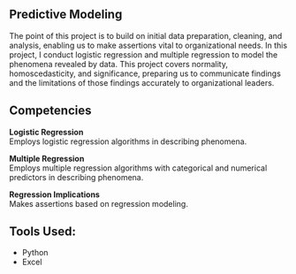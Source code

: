 ## Predictive Modeling 
The point of this project is to build on initial data preparation, cleaning, and analysis, enabling us to make assertions vital to organizational needs. In this project, I conduct logistic regression and multiple regression to model the phenomena revealed by data. This project covers normality, homoscedasticity, and significance, preparing us to communicate findings and the limitations of those findings accurately to organizational leaders.

## Competencies 
**Logistic Regression**<br>
Employs logistic regression algorithms in describing phenomena.<br>

**Multiple Regression**<br>
Employs multiple regression algorithms with categorical and numerical predictors in describing phenomena.

**Regression Implications**<br>
Makes assertions based on regression modeling.<br>

## Tools Used: 
- Python
- Excel
